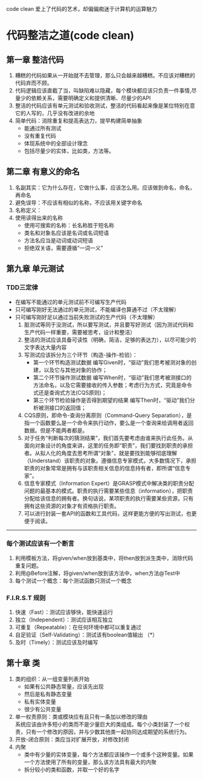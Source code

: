 code clean
爱上了代码的艺术，却偏偏痴迷于计算机的运算魅力

# 代码整洁之道(code clean)
## 第一章 整洁代码
   1. 糟糕的代码如果从一开始就不去管理，那么只会越来越糟糕。不应该对糟糕的代码弃而不顾。
   2. 代码逻辑应该直截了当，叫缺陷难以隐藏，每个模块都应该只负责一件事情,尽量少的依赖关系，需要明确定义和提供清晰、尽量少的API
   3. 整洁的代码应该有单元测试和验收测试，整洁的代码看起来像是某位特别在意它的人写的，几乎没有改进的余地
   4. 简单代码：消除重复和提高表达力，提早构建简单抽象
      - 能通过所有测试
      - 没有重复代码
      - 体现系统中的全部设计理念
      - 包括尽量少的实体，比如类，方法等。
		
## 第二章 有意义的命名
   1. 名副其实：它为什么存在，它做什么事，应该怎么用。应该做到命名，命名，再命名
   2. 避免误导：不应该有相似的名称，不应该用关键字命名
   3. 名称定义：
   4. 使用读得出来的名称
      * 使用可搜索的名称：长名称胜于短名称
      * 类名和对象名应该是名词或名词短语
      * 方法名应当是动词或动词短语
      * 拒绝双关语，需要遵循“一词一义”

## 第九章 单元测试
### TDD三定律
   * 在编写不能通过的单元测试前不可编写生产代码
   * 只可编写刚好无法通过的单元测试，不能编译也算通不过（不太理解）
   * 只可编写刚好足以通过当前失败测试的生产代码（不太理解）  
      1. 脏测试等同于没测试，所以要写测试，并且要写好测试（因为测试代码和生产代码一样重要，需要被思考，设计和整洁）    
      2. 整洁的测试应该具备可读性（明确，简洁，足够的表达力），以尽可能少的文字表达大量内容    
      3. 写测试应该拆分为三个环节（构造-操作-检验）：    
         - 第一个环节构造测试数据  编写Given时，“驱动”我们思考被测对象的创建，以及它与其他对象的协作；  
         - 第二个环节操作测试数据  编写When时，“驱动”我们思考被测接口的方法命名，以及它需要接收的传入参数；考虑行为方式，究竟是命令式还是查询式方法(CQS原则)；  
         - 第三个环节检验操作是否得到期望的结果  编写Then时，“驱动”我们分析被测接口的返回值；  
      4. CQS原则，即命令-查询分离原则（Command-Query Separation），是指一个函数要么是一个命令来执行动作，要么是一个查询来给调用者返回数据。但是不能两者都是。  
      5. 对于任务“判断每次的猜测结果”，我们首先要考虑由谁来执行此任务。从面向对象设计的角度来讲，这里的任务即“职责”，我们要找到职责的承担者。从拟人化的角度去思考所谓“对象”，就是要找到能够彻底理解（Understand）该职责的对象。遵循信息专家模式，大多数情况下，承担职责的对象常常是拥有与该职责相关信息的信息持有者，即所谓“信息专家”。  
      6. 信息专家模式（Information Expert）是GRASP模式中解决类的职责分配问题的最基本的模式。职责的执行需要某些信息（information），把职责分配给该信息的拥有者。换句话说，某项职责的执行需要某些资源，只有拥有这些资源的对象才有资格执行职责。  
      7. 可以进行封装一套API的函数和工具代码，这样更能方便的写出测试，也更便于阅读。  
---
### 每个测试应该有一个断言
   1. 利用模板方法，将given/when放到基类中，将then放到派生类中，消除代码重复问题。  
   2. 利用@Before注解，将given/when放到该方法中，when方法@Test中  
   3. 每个测试一个概念：每个测试函数只测试一个概念
   
### F.I.R.S.T 规则
   1. 快速（Fast）：测试应该够快，能快速运行  
   2. 独立（Independent）：测试应该相互独立  
   3. 可重复（Repeatable）：在任何环境中都可以重复通过  
   4. 自足验证（Self-Validating）：测试该有boolean值输出 （*）  
   5. 及时（Timely）：测试应该及时编写
   
## 第十章 类
1. 类的组织：从一组变量列表开始
   - 如果有公共静态常量，应该先出现  
   - 然后是私有静态变量  
   - 私有实体变量  
   - 很少有公共变量  
2. 单一权责原则：类或模块应有且只有一条加以修改的理由  
系统应该由许多短小的类而不是少量巨大的类组成。每个小类封装了一个权责，只有一个修改的原因，并与少数其他类一起协同达成期望的系统行为。
3. 开放-闭合原则：类应当对扩展开放，对修改封闭
4. 内聚
   - 类中有少量的实体变量，每个方法都应该操作一个或多个这种变量。如果一个方法使用了所有的变量，那么该方法具有最大的内聚  
   - 拆分较小的类和函数，并取一个好的名字

  
